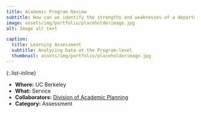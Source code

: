 ```yaml
---
title: Academic Program Review
subtitle: How can we identify the strengths and weaknesses of a departmental curriculum?
image: assets/img/portfolio/placeholderimage.jpg
alt: Image alt text

caption:
  title: Learning Assessment
  subtitle: Analyzing Data at the Program-level
  thumbnail: assets/img/portfolio/placeholderimage.jpg
---
```


{:.list-inline}
- **Where:** UC Berkeley
- **What:** Service
- **Collaborators:** [Division of Academic Planning](https://vpap.berkeley.edu/)
- **Category:** Assessment

